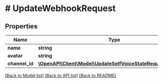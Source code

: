 # # UpdateWebhookRequest

## Properties

Name | Type | Description | Notes
------------ | ------------- | ------------- | -------------
**name** | **string** |  | [optional]
**avatar** | **string** |  | [optional]
**channel_id** | [**\OpenAPI\Client\Model\UpdateSelfVoiceStateRequestChannelId**](UpdateSelfVoiceStateRequestChannelId.md) |  | [optional]

[[Back to Model list]](../../README.md#models) [[Back to API list]](../../README.md#endpoints) [[Back to README]](../../README.md)
